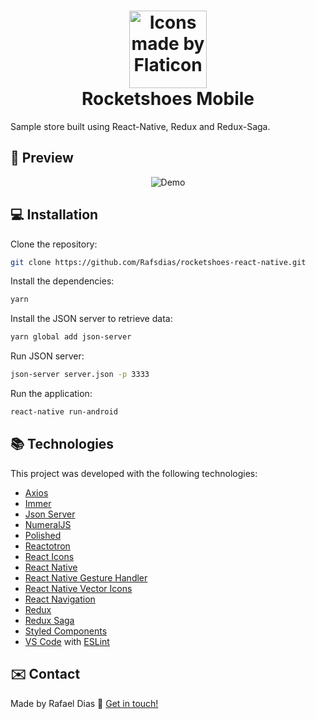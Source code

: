 <h1 align="center">
    <img alt="Icons made by Flaticon" src="https://image.flaticon.com/icons/svg/1108/1108832.svg" height="124" width="124">
    <br>
    Rocketshoes Mobile
</h1>

Sample store built using React-Native, Redux and Redux-Saga.


## :eyes: Preview

<p align="center">
  <img alt="Demo" src="https://media.giphy.com/media/H7kDjyIvrGaa70NdwZ/giphy.gif">
</p>


## :computer: Installation

Clone the repository:

```bash
git clone https://github.com/Rafsdias/rocketshoes-react-native.git
```

Install the dependencies:

```bash
yarn
```

Install the JSON server to retrieve data:

```bash
yarn global add json-server
```

Run JSON server:

```bash
json-server server.json -p 3333
```

Run the application:

```bash
react-native run-android
```

## :books: Technologies

This project was developed with the following technologies:

- [Axios](https://github.com/axios/axios)
- [Immer](https://github.com/immerjs/immer)
- [Json Server](https://github.com/typicode/json-server)
- [NumeralJS](http://numeraljs.com)
- [Polished](https://github.com/styled-components/polished)
- [Reactotron](https://github.com/infinitered/reactotron)
- [React Icons](https://www.npmjs.com/package/react-icons)
- [React Native](https://facebook.github.io/react-native/)
- [React Native Gesture Handler](https://kmagiera.github.io/react-native-gesture-handler/docs/getting-started.html)
- [React Native Vector Icons](https://github.com/oblador/react-native-vector-icons)
- [React Navigation](https://reactnavigation.org/)
- [Redux](https://redux.js.org/)
- [Redux Saga](https://github.com/redux-saga/redux-saga)
- [Styled Components](https://www.styled-components.com/)
- [VS Code](https://code.visualstudio.com/) with [ESLint](https://marketplace.visualstudio.com/items?itemName=dbaeumer.vscode-eslint)



## :envelope: Contact

Made by Rafael Dias :wave: [Get in touch!](https://www.linkedin.com/in/rafaeldias6/)
